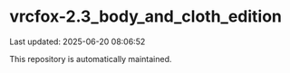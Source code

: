 # vrcfox-2.3_body_and_cloth_edition

Last updated: 2025-06-20 08:06:52

This repository is automatically maintained.
